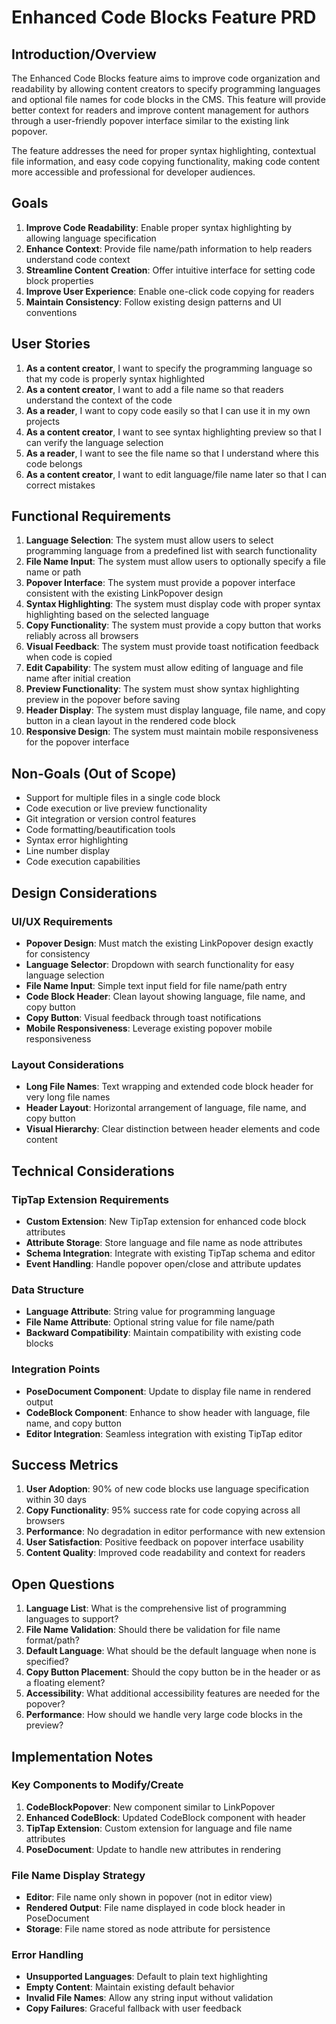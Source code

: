 # Enhanced Code Blocks Feature PRD

## Introduction/Overview

The Enhanced Code Blocks feature aims to improve code organization and readability by allowing content creators to specify programming languages and optional file names for code blocks in the CMS. This feature will provide better context for readers and improve content management for authors through a user-friendly popover interface similar to the existing link popover.

The feature addresses the need for proper syntax highlighting, contextual file information, and easy code copying functionality, making code content more accessible and professional for developer audiences.

## Goals

1. **Improve Code Readability**: Enable proper syntax highlighting by allowing language specification
2. **Enhance Context**: Provide file name/path information to help readers understand code context
3. **Streamline Content Creation**: Offer intuitive interface for setting code block properties
4. **Improve User Experience**: Enable one-click code copying for readers
5. **Maintain Consistency**: Follow existing design patterns and UI conventions

## User Stories

1. **As a content creator**, I want to specify the programming language so that my code is properly syntax highlighted
2. **As a content creator**, I want to add a file name so that readers understand the context of the code
3. **As a reader**, I want to copy code easily so that I can use it in my own projects
4. **As a content creator**, I want to see syntax highlighting preview so that I can verify the language selection
5. **As a reader**, I want to see the file name so that I understand where this code belongs
6. **As a content creator**, I want to edit language/file name later so that I can correct mistakes

## Functional Requirements

1. **Language Selection**: The system must allow users to select programming language from a predefined list with search functionality
2. **File Name Input**: The system must allow users to optionally specify a file name or path
3. **Popover Interface**: The system must provide a popover interface consistent with the existing LinkPopover design
4. **Syntax Highlighting**: The system must display code with proper syntax highlighting based on the selected language
5. **Copy Functionality**: The system must provide a copy button that works reliably across all browsers
6. **Visual Feedback**: The system must provide toast notification feedback when code is copied
7. **Edit Capability**: The system must allow editing of language and file name after initial creation
8. **Preview Functionality**: The system must show syntax highlighting preview in the popover before saving
9. **Header Display**: The system must display language, file name, and copy button in a clean layout in the rendered code block
10. **Responsive Design**: The system must maintain mobile responsiveness for the popover interface

## Non-Goals (Out of Scope)

- Support for multiple files in a single code block
- Code execution or live preview functionality
- Git integration or version control features
- Code formatting/beautification tools
- Syntax error highlighting
- Line number display
- Code execution capabilities

## Design Considerations

### UI/UX Requirements
- **Popover Design**: Must match the existing LinkPopover design exactly for consistency
- **Language Selector**: Dropdown with search functionality for easy language selection
- **File Name Input**: Simple text input field for file name/path entry
- **Code Block Header**: Clean layout showing language, file name, and copy button
- **Copy Button**: Visual feedback through toast notifications
- **Mobile Responsiveness**: Leverage existing popover mobile responsiveness

### Layout Considerations
- **Long File Names**: Text wrapping and extended code block header for very long file names
- **Header Layout**: Horizontal arrangement of language, file name, and copy button
- **Visual Hierarchy**: Clear distinction between header elements and code content

## Technical Considerations

### TipTap Extension Requirements
- **Custom Extension**: New TipTap extension for enhanced code block attributes
- **Attribute Storage**: Store language and file name as node attributes
- **Schema Integration**: Integrate with existing TipTap schema and editor
- **Event Handling**: Handle popover open/close and attribute updates

### Data Structure
- **Language Attribute**: String value for programming language
- **File Name Attribute**: Optional string value for file name/path
- **Backward Compatibility**: Maintain compatibility with existing code blocks

### Integration Points
- **PoseDocument Component**: Update to display file name in rendered output
- **CodeBlock Component**: Enhance to show header with language, file name, and copy button
- **Editor Integration**: Seamless integration with existing TipTap editor

## Success Metrics

1. **User Adoption**: 90% of new code blocks use language specification within 30 days
2. **Copy Functionality**: 95% success rate for code copying across all browsers
3. **Performance**: No degradation in editor performance with new extension
4. **User Satisfaction**: Positive feedback on popover interface usability
5. **Content Quality**: Improved code readability and context for readers

## Open Questions

1. **Language List**: What is the comprehensive list of programming languages to support?
2. **File Name Validation**: Should there be validation for file name format/path?
3. **Default Language**: What should be the default language when none is specified?
4. **Copy Button Placement**: Should the copy button be in the header or as a floating element?
5. **Accessibility**: What additional accessibility features are needed for the popover?
6. **Performance**: How should we handle very large code blocks in the preview?

## Implementation Notes

### Key Components to Modify/Create
1. **CodeBlockPopover**: New component similar to LinkPopover
2. **Enhanced CodeBlock**: Updated CodeBlock component with header
3. **TipTap Extension**: Custom extension for language and file name attributes
4. **PoseDocument**: Update to handle new attributes in rendering

### File Name Display Strategy
- **Editor**: File name only shown in popover (not in editor view)
- **Rendered Output**: File name displayed in code block header in PoseDocument
- **Storage**: File name stored as node attribute for persistence

### Error Handling
- **Unsupported Languages**: Default to plain text highlighting
- **Empty Content**: Maintain existing default behavior
- **Invalid File Names**: Allow any string input without validation
- **Copy Failures**: Graceful fallback with user feedback